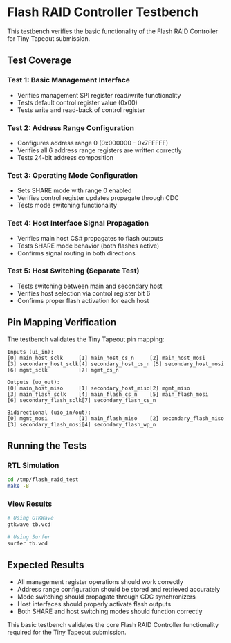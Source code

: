 # Flash RAID Controller Testbench

This testbench verifies the basic functionality of the Flash RAID Controller for Tiny Tapeout submission.

## Test Coverage

### Test 1: Basic Management Interface
- Verifies management SPI register read/write functionality
- Tests default control register value (0x00)
- Tests write and read-back of control register

### Test 2: Address Range Configuration  
- Configures address range 0 (0x000000 - 0x7FFFFF)
- Verifies all 6 address range registers are written correctly
- Tests 24-bit address composition

### Test 3: Operating Mode Configuration
- Sets SHARE mode with range 0 enabled
- Verifies control register updates propagate through CDC
- Tests mode switching functionality

### Test 4: Host Interface Signal Propagation
- Verifies main host CS# propagates to flash outputs
- Tests SHARE mode behavior (both flashes active)
- Confirms signal routing in both directions

### Test 5: Host Switching (Separate Test)
- Tests switching between main and secondary host
- Verifies host selection via control register bit 6
- Confirms proper flash activation for each host

## Pin Mapping Verification

The testbench validates the Tiny Tapeout pin mapping:

```
Inputs (ui_in):
[0] main_host_sclk     [1] main_host_cs_n     [2] main_host_mosi
[3] secondary_host_sclk[4] secondary_host_cs_n [5] secondary_host_mosi  
[6] mgmt_sclk          [7] mgmt_cs_n

Outputs (uo_out):
[0] main_host_miso     [1] secondary_host_miso[2] mgmt_miso
[3] main_flash_sclk    [4] main_flash_cs_n    [5] main_flash_mosi
[6] secondary_flash_sclk[7] secondary_flash_cs_n

Bidirectional (uio_in/out):
[0] mgmt_mosi          [1] main_flash_miso    [2] secondary_flash_miso
[3] secondary_flash_mosi[4] secondary_flash_wp_n
```

## Running the Tests

### RTL Simulation
```bash
cd /tmp/flash_raid_test
make -B
```

### View Results
```bash
# Using GTKWave
gtkwave tb.vcd

# Using Surfer  
surfer tb.vcd
```

## Expected Results

- All management register operations should work correctly
- Address range configuration should be stored and retrieved accurately
- Mode switching should propagate through CDC synchronizers
- Host interfaces should properly activate flash outputs
- Both SHARE and host switching modes should function correctly

This basic testbench validates the core Flash RAID Controller functionality required for the Tiny Tapeout submission.